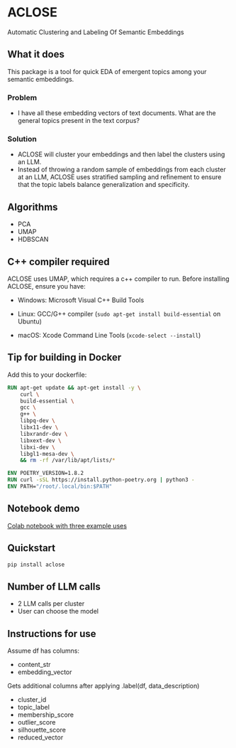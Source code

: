 # ACLOSE
Automatic Clustering and Labeling Of Semantic Embeddings


## What it does
This package is a tool for quick EDA of emergent topics among your semantic embeddings.

### Problem
- I have all these embedding vectors of text documents. What are the general topics present in the text corpus?
### Solution
- ACLOSE will cluster your embeddings and then label the clusters using an LLM.
- Instead of throwing a random sample of embeddings from each cluster at an LLM, ACLOSE uses stratified sampling and refinement to ensure that the topic labels balance generalization and specificity.

## Algorithms
- PCA
- UMAP
- HDBSCAN

## C++ compiler required

ACLOSE uses UMAP, which requires a c++ compiler to run. Before installing ACLOSE, ensure you have:

- Windows: Microsoft Visual C++ Build Tools

- Linux: GCC/G++ compiler (`sudo apt-get install build-essential` on Ubuntu)

- macOS: Xcode Command Line Tools (`xcode-select --install`)

## Tip for building in Docker
Add this to your dockerfile:
```Dockerfile
RUN apt-get update && apt-get install -y \
    curl \
    build-essential \
    gcc \
    g++ \
    libpq-dev \
    libx11-dev \
    libxrandr-dev \
    libxext-dev \
    libxi-dev \
    libgl1-mesa-dev \
    && rm -rf /var/lib/apt/lists/*

ENV POETRY_VERSION=1.8.2
RUN curl -sSL https://install.python-poetry.org | python3 -
ENV PATH="/root/.local/bin:$PATH"
```

## Notebook demo
[Colab notebook with three example uses](https://colab.research.google.com/drive/1UsXnxj2aT2VmL7HP2QiAbvJJk_n-eIhr?usp=sharing)

## Quickstart
```python
pip install aclose
```

## Number of LLM calls
- 2 LLM calls per cluster
- User can choose the model


## Instructions for use
Assume df has columns: 
- content_str
- embedding_vector

Gets additional columns after applying .label(df, data_description)
- cluster_id
- topic_label
- membership_score
- outlier_score
- silhouette_score
- reduced_vector
